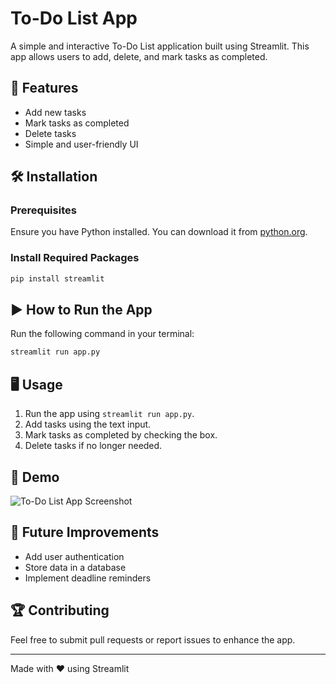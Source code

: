 # To-Do List App


A simple and interactive To-Do List application built using Streamlit. This app allows users to add, delete, and mark tasks as completed.

## 🚀 Features
- Add new tasks
- Mark tasks as completed
- Delete tasks
- Simple and user-friendly UI

## 🛠️ Installation

### Prerequisites
Ensure you have Python installed. You can download it from [python.org](https://www.python.org/downloads/).

### Install Required Packages
```bash
pip install streamlit
```

## ▶️ How to Run the App
Run the following command in your terminal:
```bash
streamlit run app.py
```

## 🖥️ Usage
1. Run the app using `streamlit run app.py`.
2. Add tasks using the text input.
3. Mark tasks as completed by checking the box.
4. Delete tasks if no longer needed.

## 📸 Demo
![To-Do List App Screenshot](https://via.placeholder.com/800x400)

## 📌 Future Improvements
- Add user authentication
- Store data in a database
- Implement deadline reminders

## 🏆 Contributing
Feel free to submit pull requests or report issues to enhance the app.

---
Made with ❤️ using Streamlit
